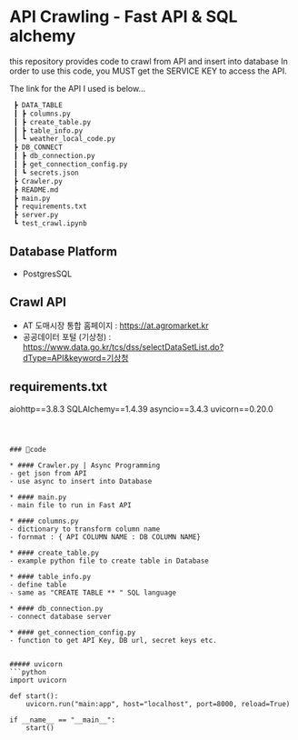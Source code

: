 # API Crawling - Fast API & SQL alchemy

this repository provides code to crawl from API and insert into database
In order to use this code, you MUST get the SERVICE KEY to access the API.

The link for the API I used is below...


```bash
 ┣ DATA_TABLE
 ┃ ┣ columns.py
 ┃ ┣ create_table.py
 ┃ ┣ table_info.py
 ┃ ┗ weather_local_code.py
 ┣ DB_CONNECT
 ┃ ┣ db_connection.py
 ┃ ┣ get_connection_config.py
 ┃ ┗ secrets.json
 ┣ Crawler.py
 ┣ README.md
 ┣ main.py
 ┣ requirements.txt
 ┣ server.py
 ┗ test_crawl.ipynb
```




## Database Platform

- PostgresSQL

## Crawl API

- AT 도매시장 통합 홈페이지 : https://at.agromarket.kr
- 공공데이터 포털 (기상청) : https://www.data.go.kr/tcs/dss/selectDataSetList.do?dType=API&keyword=기상청

## requirements.txt
aiohttp==3.8.3
SQLAlchemy==1.4.39
asyncio==3.4.3
uvicorn==0.20.0
```



### 📁code

* #### Crawler.py | Async Programming
- get json from API
- use async to insert into Database

* #### main.py
- main file to run in Fast API

* #### columns.py
- dictionary to transform column name
- fornmat : { API COLUMN NAME : DB COLUMN NAME}

* #### create_table.py
- example python file to create table in Database

* #### table_info.py
- define table
- same as "CREATE TABLE ** " SQL language

* #### db_connection.py
- connect database server

* #### get_connection_config.py
- function to get API Key, DB url, secret keys etc.


##### uvicorn
```python
import uvicorn

def start():
    uvicorn.run("main:app", host="localhost", port=8000, reload=True)

if __name__ == "__main__":
    start()
```